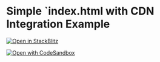 # Simple `index.html with CDN Integration Example

[![Open in StackBlitz](https://developer.stackblitz.com/img/open_in_stackblitz.svg)](https://stackblitz.com/github/rehype-pretty/rehype-pretty-code/tree/master/examples/cdn)

[![Open with CodeSandbox](https://assets.codesandbox.io/github/button-edit-lime.svg)](https://githubbox.com/rehype-pretty/rehype-pretty-code/tree/master/examples/cdn)
